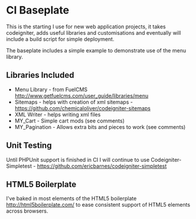 # CI Baseplate

This is the starting I use for new web application projects, it takes codeigniter, adds useful libraries and customisations and eventually will include a build script for simple deployment.

The baseplate includes a simple example to demonstrate use of the menu library.

## Libraries Included

* Menu Library - from FuelCMS http://www.getfuelcms.com/user_guide/libraries/menu
* Sitemaps - helps with creation of xml sitemaps - https://github.com/chemicaloliver/codeigniter-sitemaps
* XML Writer - helps writing xml files
* MY_Cart - Simple cart mods (see comments)
* MY_Pagination - Allows extra bits and pieces to work (see comments)

## Unit Testing

Until PHPUnit support is finished in CI I will continue to use Codeigniter-Simpletest - https://github.com/ericbarnes/codeigniter-simpletest

## HTML5 Boilerplate

I've baked in most elements of the HTML5 boilerplate http://html5boilerplate.com/ to ease consistent support of HTML5 elements across browsers. 
